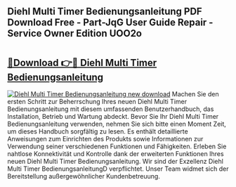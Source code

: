 ## Diehl Multi Timer Bedienungsanleitung PDF Download Free - Part-JqG User Guide Repair - Service Owner Edition UOO2o

# <h2><a href="http://df0yj07.blite.top/?on=Diehl+Multi+Timer+Bedienungsanleitung">🔗Download 👉🔴 Diehl Multi Timer Bedienungsanleitung</a></h2>

[![Diehl Multi Timer Bedienungsanleitung new download](https://i.imgur.com/lujVjoI.png)](http://df0yj07.blite.top/?on=Diehl+Multi+Timer+Bedienungsanleitung)
Machen Sie den ersten Schritt zur Beherrschung Ihres neuen Diehl Multi Timer Bedienungsanleitung mit diesem umfassenden Benutzerhandbuch, das Installation, Betrieb und Wartung abdeckt. Bevor Sie Ihr Diehl Multi Timer Bedienungsanleitung verwenden, nehmen Sie sich bitte einen Moment Zeit, um dieses Handbuch sorgfältig zu lesen. Es enthält detaillierte Anweisungen zum Einrichten des Produkts sowie Informationen zur Verwendung seiner verschiedenen Funktionen und Fähigkeiten. Erleben Sie nahtlose Konnektivität und Kontrolle dank der erweiterten Funktionen Ihres neuen Diehl Multi Timer Bedienungsanleitung. Wir sind der Exzellenz Diehl Multi Timer BedienungsanleitungD verpflichtet. Unser Team widmet sich der Bereitstellung außergewöhnlicher Kundenbetreuung.

